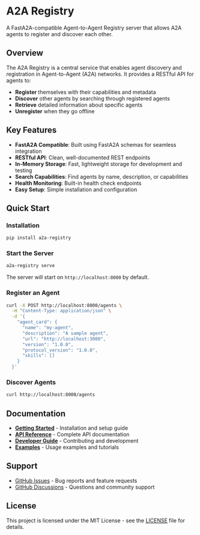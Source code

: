 # A2A Registry

A FastA2A-compatible Agent-to-Agent Registry server that allows A2A agents to register and discover each other.

## Overview

The A2A Registry is a central service that enables agent discovery and registration in Agent-to-Agent (A2A) networks. It provides a RESTful API for agents to:

- **Register** themselves with their capabilities and metadata
- **Discover** other agents by searching through registered agents
- **Retrieve** detailed information about specific agents
- **Unregister** when they go offline

## Key Features

- **FastA2A Compatible**: Built using FastA2A schemas for seamless integration
- **RESTful API**: Clean, well-documented REST endpoints
- **In-Memory Storage**: Fast, lightweight storage for development and testing
- **Search Capabilities**: Find agents by name, description, or capabilities
- **Health Monitoring**: Built-in health check endpoints
- **Easy Setup**: Simple installation and configuration

## Quick Start

### Installation

```bash
pip install a2a-registry
```

### Start the Server

```bash
a2a-registry serve
```

The server will start on `http://localhost:8000` by default.

### Register an Agent

```bash
curl -X POST http://localhost:8000/agents \
  -H "Content-Type: application/json" \
  -d '{
    "agent_card": {
      "name": "my-agent",
      "description": "A sample agent",
      "url": "http://localhost:3000",
      "version": "1.0.0",
      "protocol_version": "1.0.0",
      "skills": []
    }
  }'
```

### Discover Agents

```bash
curl http://localhost:8000/agents
```

## Documentation

- [**Getting Started**](getting-started/installation.md) - Installation and setup guide
- [**API Reference**](api/overview.md) - Complete API documentation
- [**Developer Guide**](developer/contributing.md) - Contributing and development
- [**Examples**](examples/basic-usage.md) - Usage examples and tutorials

## Support

- [GitHub Issues](https://github.com/allendy/a2a-registry/issues) - Bug reports and feature requests
- [GitHub Discussions](https://github.com/allendy/a2a-registry/discussions) - Questions and community support

## License

This project is licensed under the MIT License - see the [LICENSE](https://github.com/allendy/a2a-registry/blob/master/LICENSE) file for details.